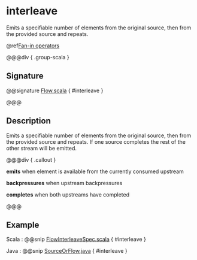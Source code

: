 # interleave

Emits a specifiable number of elements from the original source, then from the provided source and repeats.

@ref[Fan-in operators](../index.md#fan-in-operators)

@@@div { .group-scala }

## Signature

@@signature [Flow.scala](/akka-stream/src/main/scala/akka/stream/scaladsl/Flow.scala) { #interleave }

@@@

## Description

Emits a specifiable number of elements from the original source, then from the provided source and repeats. If one
source completes the rest of the other stream will be emitted.


@@@div { .callout }

**emits** when element is available from the currently consumed upstream

**backpressures** when upstream backpressures

**completes** when both upstreams have completed

@@@


## Example
Scala
:   @@snip [FlowInterleaveSpec.scala](/akka-stream-tests/src/test/scala/akka/stream/scaladsl/FlowInterleaveSpec.scala) { #interleave }

Java
:   @@snip [SourceOrFlow.java](/akka-docs/src/test/java/jdocs/stream/operators/SourceOrFlow.java) { #interleave }